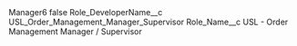 <?xml version="1.0" encoding="UTF-8"?>
<CustomMetadata xmlns="http://soap.sforce.com/2006/04/metadata" xmlns:xsi="http://www.w3.org/2001/XMLSchema-instance" xmlns:xsd="http://www.w3.org/2001/XMLSchema">
    <label>Manager6</label>
    <protected>false</protected>
    <values>
        <field>Role_DeveloperName__c</field>
        <value xsi:type="xsd:string">USL_Order_Management_Manager_Supervisor</value>
    </values>
    <values>
        <field>Role_Name__c</field>
        <value xsi:type="xsd:string">USL - Order Management Manager / Supervisor</value>
    </values>
</CustomMetadata>
